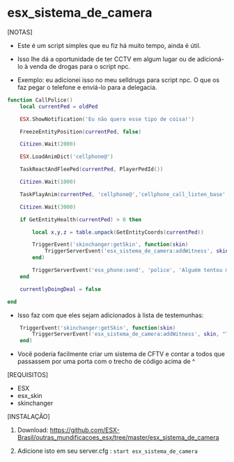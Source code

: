 # esx_sistema_de_camera

[NOTAS]

* Este é um script simples que eu fiz há muito tempo, ainda é útil.

* Isso lhe dá a oportunidade de ter CCTV em algum lugar ou de adicioná-lo à venda de drogas para o script npc.

* Exemplo: eu adicionei isso no meu selldrugs para script npc. O que os faz pegar o telefone e enviá-lo para a delegacia.

```lua
function CallPolice()
    local currentPed = oldPed

    ESX.ShowNotification('Eu não quero esse tipo de coisa!')

    FreezeEntityPosition(currentPed, false)

    Citizen.Wait(2000)

    ESX.LoadAnimDict('cellphone@')

    TaskReactAndFleePed(currentPed, PlayerPedId())

    Citizen.Wait(1000)

    TaskPlayAnim(currentPed, 'cellphone@','cellphone_call_listen_base' ,3.0, -1, -1, 50, 0, false, false, false)

    Citizen.Wait(3000)

    if GetEntityHealth(currentPed) > 0 then

        local x,y,z = table.unpack(GetEntityCoords(currentPed))

        TriggerEvent('skinchanger:getSkin', function(skin)
            TriggerServerEvent('esx_sistema_de_camera:addWitness', skin, "Drugvictim")
        end)

        TriggerServerEvent('esx_phone:send', 'police', 'Alguém tentou me vender drogas, eu consegui uma foto dele, enviei para você!', { x = x, y = y, z = z })
    end

    currentlyDoingDeal = false

end
```

* Isso faz com que eles sejam adicionados à lista de testemunhas:

```lua
    TriggerEvent('skinchanger:getSkin', function(skin)
        TriggerServerEvent('esx_sistema_de_camera:addWitness', skin, "Testemunha")
    end)
```

* Você poderia facilmente criar um sistema de CFTV e contar a todos que passassem por uma porta com o trecho de código acima de ^

[REQUISITOS]

* ESX
* esx_skin
* skinchanger

[INSTALAÇÃO]

1) Download: https://github.com/ESX-Brasil/outras_mundificacoes_esx/tree/master/esx_sistema_de_camera

2) Adicione isto em seu server.cfg :
``start esx_sistema_de_camera``
